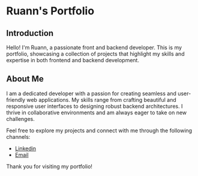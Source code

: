 # Ruann's Portfolio

## Introduction

Hello! I'm Ruann, a passionate front and backend developer. This is my portfolio, showcasing a collection of projects that highlight my skills and expertise in both frontend and backend development.

## About Me

I am a dedicated developer with a passion for creating seamless and user-friendly web applications. My skills range from crafting beautiful and responsive user interfaces to designing robust backend architectures. I thrive in collaborative environments and am always eager to take on new challenges.

Feel free to explore my projects and connect with me through the following channels:

- [Linkedin](https://www.linkedin.com/in/ruann-fagundes-423161280/)
- [Email](mailto:ruanndev@gmail.com)

Thank you for visiting my portfolio!

